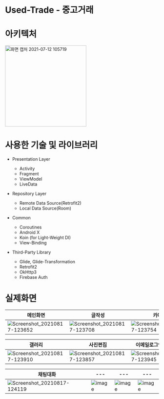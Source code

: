 # Used-Trade - 중고거래

# 아키텍처

 <img width="266" alt="화면 캡처 2021-07-12 105719" src="https://user-images.githubusercontent.com/38930501/125222021-2aa89e00-e304-11eb-9352-a4144083fd1a.png">

# 사용한 기술 및 라이브러리
* Presentation Layer
  - Activity
  - Fragment
  - ViewModel
  - LiveData

* Repository Layer
  - Remote Data Source(Retrofit2)
  - Local Data Source(Room)

* Common
  - Coroutines
  - Android X
  - Koin (for Light-Weight DI)
  - View-Binding

* Third-Party Library
  - Glide, Glide-Transformation
  - Retrofit2
  - OkHttp3
  - Firebase Auth

# 실제화면

|메인화면|글작성|카메라|카메라 미리보기|
|---|---|---|---|
|![Screenshot_20210817-123652](https://user-images.githubusercontent.com/38930501/129670189-e4b1ebee-367a-4b39-9d0d-e2405c775ffb.png)|![Screenshot_20210817-123708](https://user-images.githubusercontent.com/38930501/129670225-635ae37e-f65e-45bb-a71d-3751b34ab3ed.png)|![Screenshot_20210817-123754](https://user-images.githubusercontent.com/38930501/129670273-52feacd1-7a32-46f4-a210-b444e0af0c25.png)|![Screenshot_20210817-123820](https://user-images.githubusercontent.com/38930501/129670360-67edc1fa-abcb-44c9-9a1a-6e2c69bce3a9.png)|


|갤러리|사진편집|이메일로그인&회원가입|채팅목록|
|---|---|---|---|
|![Screenshot_20210817-123910](https://user-images.githubusercontent.com/38930501/129670465-79663364-80fe-4680-8f5e-a6f3afcf9a96.png)|![Screenshot_20210817-123857](https://user-images.githubusercontent.com/38930501/129670495-91af6c58-f21a-44c1-a132-6e68634550c9.png)|![Screenshot_20210817-123945](https://user-images.githubusercontent.com/38930501/129670581-74fbef25-e96b-4453-84d3-b46d578cfab7.png)|![Screenshot_20210817-124029](https://user-images.githubusercontent.com/38930501/129670641-73b005c0-b969-43a4-b656-d8de747d58c2.png)|

|채팅대화|---|---|---|
|---|---|---|---|
|![Screenshot_20210817-124119](https://user-images.githubusercontent.com/38930501/129670708-78911de7-9812-400b-84be-edccf709007b.png)|![image](https://user-images.githubusercontent.com/38930501/129671189-5600620e-7a7e-4de6-b821-7e627b782f06.png)|![image](https://user-images.githubusercontent.com/38930501/129671195-cb53a61f-be92-4887-a801-b2fd7815f469.png)|![image](https://user-images.githubusercontent.com/38930501/129671200-720c43c9-cb89-4fd7-b7d2-8752068d509a.png)|
